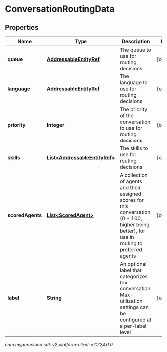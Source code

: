 # ConversationRoutingData


## Properties

| Name | Type | Description | Notes |
| ------------ | ------------- | ------------- | ------------- |
| **queue** | [**AddressableEntityRef**](AddressableEntityRef) | The queue to use for routing decisions |  [optional] |
| **language** | [**AddressableEntityRef**](AddressableEntityRef) | The language to use for routing decisions |  [optional] |
| **priority** | **Integer** | The priority of the conversation to use for routing decisions |  [optional] |
| **skills** | [**List&lt;AddressableEntityRef&gt;**](AddressableEntityRef) | The skills to use for routing decisions |  [optional] |
| **scoredAgents** | [**List&lt;ScoredAgent&gt;**](ScoredAgent) | A collection of agents and their assigned scores for this conversation (0 - 100, higher being better), for use in routing to preferred agents |  [optional] |
| **label** | **String** | An optional label that categorizes the conversation.  Max-utilization settings can be configured at a per-label level |  [optional] |




_com.mypurecloud.sdk.v2:platform-client-v2:224.0.0_

